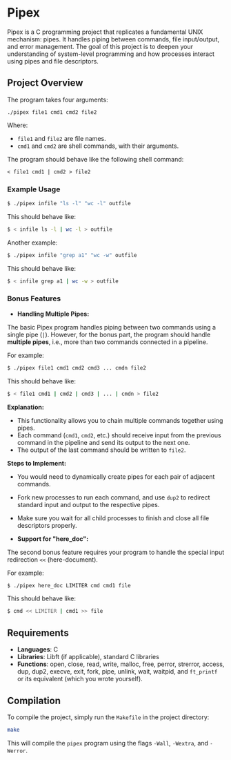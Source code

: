 # Pipex

Pipex is a C programming project that replicates a fundamental UNIX mechanism: pipes. It handles piping between commands, file input/output, and error management. The goal of this project is to deepen your understanding of system-level programming and how processes interact using pipes and file descriptors.

## Project Overview

The program takes four arguments:

```
./pipex file1 cmd1 cmd2 file2
```

Where:
- `file1` and `file2` are file names.
- `cmd1` and `cmd2` are shell commands, with their arguments.

The program should behave like the following shell command:
```
< file1 cmd1 | cmd2 > file2
```

### Example Usage

```bash
$ ./pipex infile "ls -l" "wc -l" outfile
```

This should behave like:

```bash
$ < infile ls -l | wc -l > outfile
```

Another example:

```bash
$ ./pipex infile "grep a1" "wc -w" outfile
```

This should behave like:

```bash
$ < infile grep a1 | wc -w > outfile
```

### Bonus Features

- **Handling Multiple Pipes:**

The basic Pipex program handles piping between two commands using a single pipe (`|`). However, for the bonus part, the program should handle **multiple pipes**, i.e., more than two commands connected in a pipeline.

For example:

```bash
$ ./pipex file1 cmd1 cmd2 cmd3 ... cmdn file2
```

This should behave like:

```bash
$ < file1 cmd1 | cmd2 | cmd3 | ... | cmdn > file2
```

**Explanation:**
- This functionality allows you to chain multiple commands together using pipes.
- Each command (`cmd1`, `cmd2`, etc.) should receive input from the previous command in the pipeline and send its output to the next one.
- The output of the last command should be written to `file2`.

**Steps to Implement:**
- You would need to dynamically create pipes for each pair of adjacent commands.
- Fork new processes to run each command, and use `dup2` to redirect standard input and output to the respective pipes.
- Make sure you wait for all child processes to finish and close all file descriptors properly.

- **Support for "here_doc":**

The second bonus feature requires your program to handle the special input redirection `<<` (here-document).

For example:

```bash
$ ./pipex here_doc LIMITER cmd cmd1 file
```

This should behave like:

```bash
$ cmd << LIMITER | cmd1 >> file
```

## Requirements

- **Languages**: C
- **Libraries**: Libft (if applicable), standard C libraries
- **Functions**: open, close, read, write, malloc, free, perror, strerror, access, dup, dup2, execve, exit, fork, pipe, unlink, wait, waitpid, and `ft_printf` or its equivalent (which you wrote yourself).

## Compilation

To compile the project, simply run the `Makefile` in the project directory:

```bash
make
```

This will compile the `pipex` program using the flags `-Wall`, `-Wextra`, and `-Werror`.
